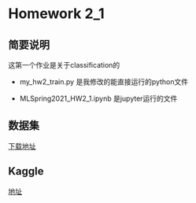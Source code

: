 # Homework 2_1

## 简要说明

这第一个作业是关于classification的

- my_hw2_train.py 是我修改的能直接运行的python文件

- MLSpring2021_HW2_1.ipynb 是jupyter运行的文件

## 数据集

[下载地址](https://drive.google.com/uc?id=1HPkcmQmFGu-3OknddKIa5dNDsR05lIQR)

## Kaggle

[地址](https://www.kaggle.com/c/ml2021spring-hw2/submissions)